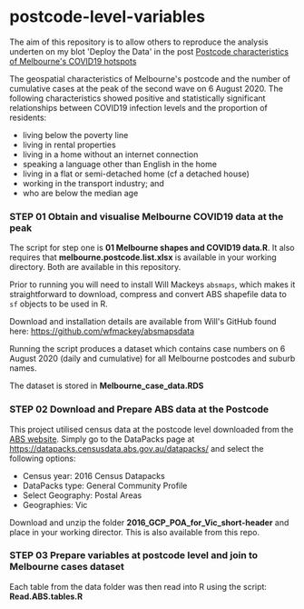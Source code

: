 # postcode-level-variables

The aim of this repository is to allow others to reproduce the analysis underten on my blot 'Deploy the Data' in the post [Postcode characteristics of Melbourne's COVID19 hotspots](https://www.deploythedata.com/2020/09/11/postcode-characteristics-of-melbournes-covid19-hotspots/)

The geospatial characteristics of Melbourne's postcode and the number of cumulative cases at the peak of the second wave on 6 August 2020. The following characteristics showed positive and statistically significant relationships between COVID19 infection levels and the proportion of residents:


*  living below the poverty line  
*  living in rental properties 
*  living in a home without an internet connection 
*  speaking a language other than English in the home 
*  living in a flat or semi-detached home (cf a detached house) 
*  working in the transport industry; and
*  who are below the median age

### STEP 01 Obtain and visualise Melbourne COVID19 data at the peak 

The script for step one is **01 Melbourne shapes and COVID19 data.R**. It also requires that **melbourne.postcode.list.xlsx** is available in your working directory. Both are available in this repository.

Prior to running you will need to install Will Mackeys `absmaps`, which makes it straightforward to download, compress and convert ABS shapefile data to `sf` objects to be used in R.

Download and installation details are available from Will's GitHub found here: https://github.com/wfmackey/absmapsdata 

Running the script produces a dataset which contains case numbers on 6 August 2020 (daily and cumulative) for all Melbourne postcodes and suburb names.

The dataset is stored in **Melbourne_case_data.RDS** 

### STEP 02 Download and Prepare ABS data at the Postcode 


This project utilised census data at the postcode level downloaded from the [ABS website](https://datapacks.censusdata.abs.gov.au/datapacks/). Simply go to the DataPacks page at https://datapacks.censusdata.abs.gov.au/datapacks/  and select the following options:  

*  Census year: 2016 Census Datapacks  
*  DataPacks type: General Community Profile  
*  Select Geography: Postal Areas  
*  Geographies: Vic  

Download and unzip the folder **2016_GCP_POA_for_Vic_short-header** and place in your working director. This is also available from this repo.

### STEP 03 Prepare variables at postcode level and join to Melbourne cases dataset 
Each table from the data folder was then read into R using the script: **Read.ABS.tables.R**


